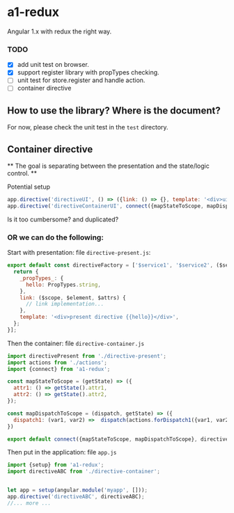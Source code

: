 # a1-redux
Angular 1.x with redux the right way.

### TODO
- [x] add unit test on browser.
- [x] support register library with propTypes checking.
- [ ] unit test for store.register and handle action.
- [ ] container directive

## How to use the library? Where is the document?
For now, please check the unit test in the `test` directory.

## Container directive

** The goal is separating between the presentation and the state/logic control. **

Potential setup
```javascript
app.directive('directiveUI', () => ({link: () => {}, template: '<div>ui directive</div>'}));
app.directive('directiveContainerUI', connect({mapStateToScope, mapDispatchToScope}, () => ({template: '<directiveUI />'})));
```
Is it too cumbersome? and duplicated?

### OR we can do the following:

Start with presentation:  file `directive-present.js`:
```javascript
export default const directiveFactory = ['$service1', '$service2', ($service1, $service2) => {
  return {
    _propTypes_: {
      hello: PropTypes.string,
    },
    link: ($scope, $element, $attrs) {
      // link implementation...
    },
    template: '<div>present directive {{hello}}</div>',
  };
}];
```

Then the container: file `directive-container.js`
```javascript
import directivePresent from './directive-present';
import actions from './actions';
import {connect} from 'a1-redux';

const mapStateToScope = (getState) => ({
  attr1: () => getState().attr1,
  attr2: () => getState().attr2,
});

const mapDispatchToScope = (dispatch, getState) => ({
  dispatch1: (var1, var2) =>  dispatch(actions.forDispatch1({var1, var2})),
})

export default connect({mapStateToScope, mapDispatchToScope}, directivePresent);
```

Then put in the application: file `app.js`
```javascript
import {setup} from 'a1-redux';
import directiveABC from './directive-container';


let app = setup(angular.module('myapp', []));
app.directive('directiveABC', directiveABC);
//... more ...
```
